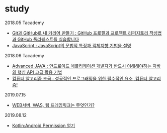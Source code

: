 # study

2018.05 Tacademy
* [Git과 GitHub로 내 커리어 만들기 : GitHub 프로필과 프로젝트 리퍼지토리 작성법과 GitHub 풀리퀘스트를 실습합니다](https://tacademy.sktechx.com/live/player/onlineLectureDetail.action?seq=130)
* [JavaScript : JavaScript의 문법적 특징과 객체지향 기법을 설명](https://tacademy.sktechx.com/live/player/onlineLectureDetail.action?seq=54)

2018.06 Tacademy
* [Advanced JAVA : 안드로이드 애플리케이션 개발자가 반드시 이해해야하는 자바의 핵심 API 고급 활용 기법](https://tacademy.sktechx.com/live/player/onlineLectureDetail.action?seq=52)
* [컴퓨터 알고리즘 초급 : 성공적인 프로그래밍을 위한 필수적인 요소, 컴퓨터 알고리즘!](https://tacademy.sktechx.com/live/player/onlineLectureDetail.action?seq=83)

2019.07.15
* [WEB서버, WAS, 웹 프레임워크는 무엇인가?](https://github.com/seunghyunbaek/study)

2019.08.12
* [Kotlin:Android Permission 얻기](https://baekjakka.tistory.com/95)
 

